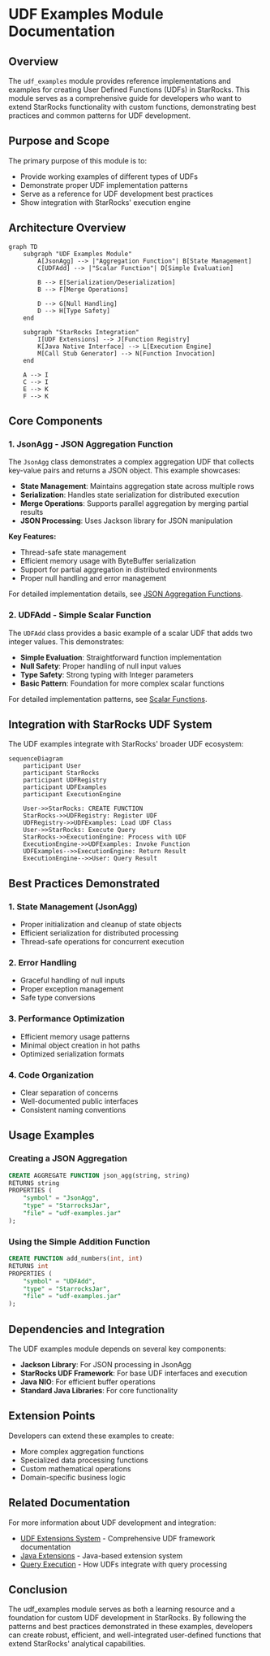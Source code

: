 # UDF Examples Module Documentation

## Overview

The `udf_examples` module provides reference implementations and examples for creating User Defined Functions (UDFs) in StarRocks. This module serves as a comprehensive guide for developers who want to extend StarRocks functionality with custom functions, demonstrating best practices and common patterns for UDF development.

## Purpose and Scope

The primary purpose of this module is to:
- Provide working examples of different types of UDFs
- Demonstrate proper UDF implementation patterns
- Serve as a reference for UDF development best practices
- Show integration with StarRocks' execution engine

## Architecture Overview

```mermaid
graph TD
    subgraph "UDF Examples Module"
        A[JsonAgg] --> |"Aggregation Function"| B[State Management]
        C[UDFAdd] --> |"Scalar Function"| D[Simple Evaluation]
        
        B --> E[Serialization/Deserialization]
        B --> F[Merge Operations]
        
        D --> G[Null Handling]
        D --> H[Type Safety]
    end
    
    subgraph "StarRocks Integration"
        I[UDF Extensions] --> J[Function Registry]
        K[Java Native Interface] --> L[Execution Engine]
        M[Call Stub Generator] --> N[Function Invocation]
    end
    
    A --> I
    C --> I
    E --> K
    F --> K
```

## Core Components

### 1. JsonAgg - JSON Aggregation Function

The `JsonAgg` class demonstrates a complex aggregation UDF that collects key-value pairs and returns a JSON object. This example showcases:

- **State Management**: Maintains aggregation state across multiple rows
- **Serialization**: Handles state serialization for distributed execution
- **Merge Operations**: Supports parallel aggregation by merging partial results
- **JSON Processing**: Uses Jackson library for JSON manipulation

**Key Features:**
- Thread-safe state management
- Efficient memory usage with ByteBuffer serialization
- Support for partial aggregation in distributed environments
- Proper null handling and error management

For detailed implementation details, see [JSON Aggregation Functions](json_aggregation.md).

### 2. UDFAdd - Simple Scalar Function

The `UDFAdd` class provides a basic example of a scalar UDF that adds two integer values. This demonstrates:

- **Simple Evaluation**: Straightforward function implementation
- **Null Safety**: Proper handling of null input values
- **Type Safety**: Strong typing with Integer parameters
- **Basic Pattern**: Foundation for more complex scalar functions

For detailed implementation patterns, see [Scalar Functions](scalar_functions.md).

## Integration with StarRocks UDF System

The UDF examples integrate with StarRocks' broader UDF ecosystem:

```mermaid
sequenceDiagram
    participant User
    participant StarRocks
    participant UDFRegistry
    participant UDFExamples
    participant ExecutionEngine
    
    User->>StarRocks: CREATE FUNCTION
    StarRocks->>UDFRegistry: Register UDF
    UDFRegistry->>UDFExamples: Load UDF Class
    User->>StarRocks: Execute Query
    StarRocks->>ExecutionEngine: Process with UDF
    ExecutionEngine->>UDFExamples: Invoke Function
    UDFExamples-->>ExecutionEngine: Return Result
    ExecutionEngine-->>User: Query Result
```

## Best Practices Demonstrated

### 1. State Management (JsonAgg)
- Proper initialization and cleanup of state objects
- Efficient serialization for distributed processing
- Thread-safe operations for concurrent execution

### 2. Error Handling
- Graceful handling of null inputs
- Proper exception management
- Safe type conversions

### 3. Performance Optimization
- Efficient memory usage patterns
- Minimal object creation in hot paths
- Optimized serialization formats

### 4. Code Organization
- Clear separation of concerns
- Well-documented public interfaces
- Consistent naming conventions

## Usage Examples

### Creating a JSON Aggregation
```sql
CREATE AGGREGATE FUNCTION json_agg(string, string)
RETURNS string
PROPERTIES (
    "symbol" = "JsonAgg",
    "type" = "StarrocksJar",
    "file" = "udf-examples.jar"
);
```

### Using the Simple Addition Function
```sql
CREATE FUNCTION add_numbers(int, int)
RETURNS int
PROPERTIES (
    "symbol" = "UDFAdd",
    "type" = "StarrocksJar",
    "file" = "udf-examples.jar"
);
```

## Dependencies and Integration

The UDF examples module depends on several key components:

- **Jackson Library**: For JSON processing in JsonAgg
- **StarRocks UDF Framework**: For base UDF interfaces and execution
- **Java NIO**: For efficient buffer operations
- **Standard Java Libraries**: For core functionality

## Extension Points

Developers can extend these examples to create:
- More complex aggregation functions
- Specialized data processing functions
- Custom mathematical operations
- Domain-specific business logic

## Related Documentation

For more information about UDF development and integration:
- [UDF Extensions System](udf_extensions.md) - Comprehensive UDF framework documentation
- [Java Extensions](java_extensions.md) - Java-based extension system
- [Query Execution](query_execution.md) - How UDFs integrate with query processing

## Conclusion

The udf_examples module serves as both a learning resource and a foundation for custom UDF development in StarRocks. By following the patterns and best practices demonstrated in these examples, developers can create robust, efficient, and well-integrated user-defined functions that extend StarRocks' analytical capabilities.